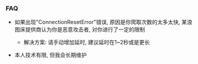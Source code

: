 ### FAQ
- 如果出现"ConnectionResetError"错误, 原因是你爬取次数的太多太快, 某浪图床提供商认为你是恶意攻击者, 对你进行了一定的限制

	- 解决方案: 请手动增加延时, 建议延时在1~2秒或是更长
- 本人技术有限, 但我会长期维护
